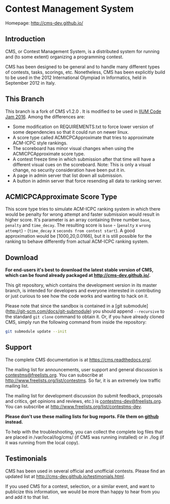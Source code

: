 Contest Management System
=========================

Homepage: <http://cms-dev.github.io/>


Introduction
------------

CMS, or Contest Management System, is a distributed system for running
and (to some extent) organizing a programming contest.

CMS has been designed to be general and to handle many different types
of contests, tasks, scorings, etc. Nonetheless, CMS has been
explicitly build to be used in the 2012 International Olympiad in
Informatics, held in September 2012 in Italy.

This Branch
-----------

This branch is a fork of CMS v1.2.0 . It is modified to be used in
[IIUM Code Jam 2016](http://iiumicpcteam.com/2016/03/iium-code-jam-2016/). Among the differences are:

- Some modification on REQUIREMENTS.txt to force lower version of some dependencies so that it could run on newer linux.
- A score type called ACMICPCApproximate that tries to approximate ACM-ICPC style rankings.
- The scoreboard has minor visual changes when using the ACMICPCApproximate score type.
- A contest freeze time in which submission after that time will have a different visual cues on the scoreboard. Note: This is only a visual change, no security consideration have been put it in.
- A page in admin server that list down all submission.
- A button in admin server that force resending all data to ranking server.

ACMICPCApproximate Score Type
-----------------------------

This score type tries to simulate ACM-ICPC ranking system in which there would be penalty for wrong attempt and faster submission would result in higher score. It's parameter is an array containing three number `base`, `penalty` and `time_decay`. The resulting score is `base` - (`penalty` x `wrong attempt`) - (`time_decay` x `seconds from contest start`). A good approximation would be [1000,20,0.0166], but it is still possible for the ranking to behave differently from actual ACM-ICPC ranking system.


Download
--------

**For end-users it's best to download the latest stable version of CMS,
which can be found already packaged at <http://cms-dev.github.io/>.**

This git repository, which contains the development version in its
master branch, is intended for developers and everyone interested in
contributing or just curious to see how the code works and wanting to
hack on it.

Please note that since the sandbox is contained in a [git submodule]
(http://git-scm.com/docs/git-submodule) you should append `--recursive`
to the standard `git clone` command to obtain it. Or, if you have
already cloned CMS, simply run the following command from inside the
repository:

```bash
git submodule update --init
```


Support
-------

The complete CMS documentation is at <https://cms.readthedocs.org/>.

The mailing list for announcements, user support and general discussion
is <contestms@freelists.org>. You can subscribe at
<http://www.freelists.org/list/contestms>. So far, it is an extremely
low traffic mailing list.

The mailing list for development discussion (to submit feedback,
proposals and critics, get opinions and reviews, etc.) is
<contestms-dev@freelists.org>. You can subscribe at
<http://www.freelists.org/list/contestms-dev>.

**Please don't use these mailing lists for bug reports. File them on
[github](https://github.com/cms-dev/cms/issues) instead.**

To help with the troubleshooting, you can collect the complete log
files that are placed in /var/local/log/cms/ (if CMS was running
installed) or in ./log (if it was running from the local copy).


Testimonials
------------

CMS has been used in several official and unofficial contests. Please
find an updated list at <http://cms-dev.github.io/testimonials.html>.

If you used CMS for a contest, selection, or a similar event, and want
to publicize this information, we would be more than happy to hear
from you and add it to that list.
